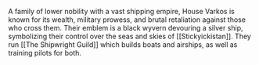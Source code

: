 A family of lower nobility with a vast shipping empire, House Varkos is known for its wealth, military prowess, and brutal retaliation against those who cross them. Their emblem is a black wyvern devouring a silver ship, symbolizing their control over the seas and skies of [[Stickyickistan]]. They run [[The Shipwright Guild]] which builds boats and airships, as well as training pilots for both.